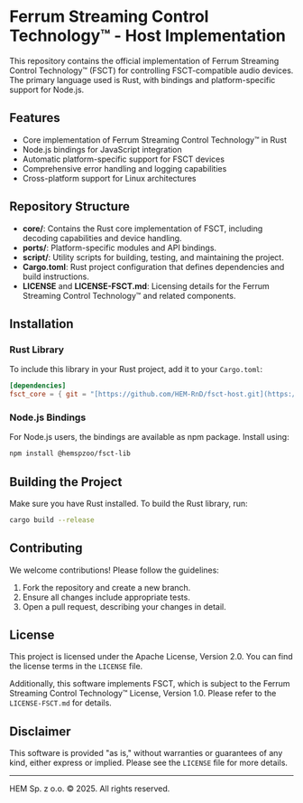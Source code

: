# Ferrum Streaming Control Technology™ - Host Implementation

This repository contains the official implementation of Ferrum Streaming Control Technology™ (FSCT) for controlling
FSCT-compatible audio devices. The primary language used is Rust, with bindings and platform-specific support for
Node.js.

## Features

- Core implementation of Ferrum Streaming Control Technology™ in Rust
- Node.js bindings for JavaScript integration
- Automatic platform-specific support for FSCT devices
- Comprehensive error handling and logging capabilities
- Cross-platform support for Linux architectures

## Repository Structure

- **core/**: Contains the Rust core implementation of FSCT, including decoding capabilities and device handling.
- **ports/**: Platform-specific modules and API bindings.
- **script/**: Utility scripts for building, testing, and maintaining the project.
- **Cargo.toml**: Rust project configuration that defines dependencies and build instructions.
- **LICENSE** and **LICENSE-FSCT.md**: Licensing details for the Ferrum Streaming Control Technology™ and related
  components.

## Installation

### Rust Library

To include this library in your Rust project, add it to your `Cargo.toml`:

```toml
[dependencies]
fsct_core = { git = "[https://github.com/HEM-RnD/fsct-host.git](https://github.com/HEM-RnD/fsct-host.git)", branch = "main" }
```

### Node.js Bindings

For Node.js users, the bindings are available as npm package. Install using:

```bash 
npm install @hemspzoo/fsct-lib
```

## Building the Project

Make sure you have Rust installed. To build the Rust library, run:

```bash 
cargo build --release
```

## Contributing

We welcome contributions! Please follow the guidelines:

1. Fork the repository and create a new branch.
2. Ensure all changes include appropriate tests.
3. Open a pull request, describing your changes in detail.

## License

This project is licensed under the Apache License, Version 2.0. You can find the license terms in the `LICENSE` file.

Additionally, this software implements FSCT, which is subject to the Ferrum Streaming Control Technology™ License,
Version 1.0. Please refer to the `LICENSE-FSCT.md` for details.

## Disclaimer

This software is provided "as is," without warranties or guarantees of any kind, either express or implied. Please see
the `LICENSE` file for more details.

---
HEM Sp. z o.o. © 2025. All rights reserved.
